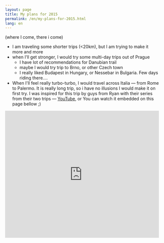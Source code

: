```yaml
---
layout: page
title: My plans for 2015
permalink: /en/my-plans-for-2015.html
lang: en
---
```


(where I come, there i come)

- I am traveling some shorter trips (<20km), but I am trying to make it more and more
- when I'll get stronger, I would try some multi-day trips out of Prague
  - I have lot of recommendations for Danubian trail
  - maybe I would try trip to Brno, or other Czech town
  - I really liked Budapest in Hungary, or Nessebar in Bulgaria. Few days riding there....
- When I'll feel really turbo-turbo, I would travel across Italia — from Rome to Palermo. It is really long trip, so i
  have no illusions I would make it on first try.
  I was inspired for this trip by guys from Ryan with their series from their two trips &mdash; [YouTube](http://youtu.be/SgSDEhHnWr4?list=PL3916E228FA680D8F), or You can watch it embedded on this page bellow ;)

<iframe width="100%" height="415" src="https://www.youtube.com/embed/SgSDEhHnWr4?list=PL3916E228FA680D8F" frameborder="0" allowfullscreen></iframe>
